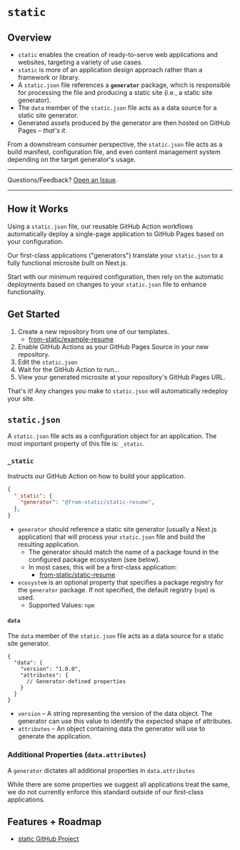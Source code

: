 # `static`


## Overview

- `static` enables the creation of ready-to-serve web applications and websites, targeting a variety of use cases.
- `static` is more of an application design approach rather than a framework or library.
- A `static.json` file references a **`generator`** package, which is responsible for processing the file and producing a static site (i.e., a static site generator).
- The `data` member of the `static.json` file acts as a data source for a static site generator.
- Generated assets produced by the generator are then hosted on GitHub Pages – _that's it_.

From a downstream consumer perspective, the `static.json` file acts as a build manifest, configuration file, and even content management system depending on the target generator's usage.

---

Questions/Feedback? [Open an Issue](https://github.com/from-static/.github/issues).

---

## How it Works

Using a `static.json` file, our reusable GitHub Action workflows automatically deploy a single-page application to GitHub Pages based on your configuration.

Our first-class applications ("generators") translate your `static.json` to a fully functional microsite built on Next.js.

Start with our minimum required configuration, then rely on the automatic deployments based on changes to your `static.json` file to enhance functionality.

## Get Started

1. Create a new repository from one of our templates.
   - [from-static/example-resume](https://github.com/from-static/example-resume)
2. Enable GitHub Actions as your GitHub Pages Source in your new repository.
3. Edit the `static.json`
4. Wait for the GitHub Action to run...
5. View your generated microsite at your repository's GitHub Pages URL.

That's it! Any changes you make to `static.json` will automatically redeploy your site.

## `static.json`

A `static.json` file acts as a configuration object for an application. The most important property of this file is: `_static`.

### `_static`

Instructs our GitHub Action on how to build your application.

```json
{
  "_static": {
    "generator": "@from-static/static-resume",
  },
}
```
- `generator` should reference a static site generator (usually a Next.js application) that will process your `static.json` file and build the resulting application.
  - The generator should match the name of a package found in the configured package ecosystem (see below).
  - In most cases, this will be a first-class application:
    - [from-static/static-resume](https://github.com/from-static/example-resume)
- `ecosystem` is an optional property that specifies a package registry for the `generator` package. If not specified, the default registry (`npm`) is used.
  - Supported Values: `npm`


#### `data`

The `data` member of the `static.json` file acts as a data source for a static site generator.

```jsonc
{
  "data": {
    "version": "1.0.0",
    "attributes": {
      // Generator-defined properties
    }
  }
}
```
- `version` –  A string representing the version of the data object. The generator can use this value to identify the expected shape of attributes.
- `attributes` – An object containing data the generator will use to generate the application.

### Additional Properties (`data.attributes`)

A `generator` dictates all additional properties in `data.attributes`

While there are some properties we suggest all applications treat the same, we do not currently enforce this standard outside of our first-class applications.

## Features + Roadmap

- [static GitHub Project](https://github.com/orgs/from-static/projects/1/views/1)
